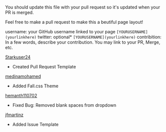 
You should update this file with your pull request so it's updated when your PR is merged.

Feel free to make a pull request to make this a beutiful page layout!

username: your GitHub username linked to your page ```[YOURUSERNAME](yourlinkhere)```
twitter: optional* ```[YOURUSERNAME](yourlinkhere)```
contribition: In a few words, describe your contribution. You may link to your PR, Merge, etc.

[Starkuser24](https://github.com/Starkuser24)
* Created Pull Request Template

[medinamohamed](https://github.com/medinamohamed)
* Added Fall.css Theme

[hemanth110702](https://github.com/hemanth110702)
* Fixed Bug: Removed blank spaces from dropdown

[jfmartinz](https://github.com/jfmartinz)
* Added Issue Template

     
